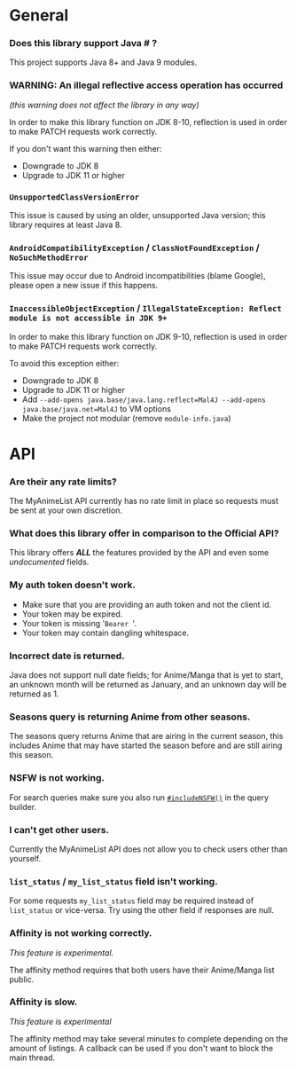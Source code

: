 # General

### Does this library support Java # ?

This project supports Java 8+ and Java 9 modules.

### WARNING: An illegal reflective access operation has occurred

_(this warning does not affect the library in any way)_

In order to make this library function on JDK 8-10, reflection is used in order to make PATCH requests work correctly.

If you don't want this warning then either:
- Downgrade to JDK 8
- Upgrade to JDK 11 or higher

### `UnsupportedClassVersionError`

This issue is caused by using an older, unsupported Java version; this library requires at least Java 8.

### `AndroidCompatibilityException` / `ClassNotFoundException` / `NoSuchMethodError`
This issue may occur due to Android incompatibilities (blame Google), please open a new issue if this happens.

### `InaccessibleObjectException` / `IllegalStateException: Reflect module is not accessible in JDK 9+`

In order to make this library function on JDK 9-10, reflection is used in order to make PATCH requests work correctly.

To avoid this exception either:
- Downgrade to JDK 8
- Upgrade to JDK 11 or higher
- Add `--add-opens java.base/java.lang.reflect=Mal4J --add-opens java.base/java.net=Mal4J` to VM options
- Make the project not modular (remove `module-info.java`)

# API

### Are their any rate limits?

The MyAnimeList API currently has no rate limit in place so requests must be sent at your own discretion.

### What does this library offer in comparison to the Official API?

This library offers ***ALL*** the features provided by the API and even some *undocumented* fields.

### My auth token doesn't work.

- Make sure that you are providing an auth token and not the client id.
- Your token may be expired.
- Your token is missing '`Bearer `'.
- Your token may contain dangling whitespace.

### Incorrect date is returned.

Java does not support null date fields; for Anime/Manga that is yet to start, an unknown month will be returned as January, and an unknown day will be returned as 1.

### Seasons query is returning Anime from other seasons.

The seasons query returns Anime that are airing in the current season, this includes Anime that may have started the season before and are still airing this season.

### NSFW is not working.

For search queries make sure you also run [`#includeNSFW()`](https://docs.katsute.dev/mal4j/javadoc/Mal4J/com/kttdevelopment/mal4j/query/NSFW.html#includeNSFW()) in the query builder.

### I can't get other users.

Currently the MyAnimeList API does not allow you to check users other than yourself.

### `list_status` / `my_list_status` field isn't working.

For some requests `my_list_status` field may be required instead of `list_status` or vice-versa. Try using the other field if responses are null.

### Affinity is not working correctly.

*This feature is experimental.*

 The affinity method requires that both users have their Anime/Manga list public.

 ### Affinity is slow.

 *This feature is experimental*

 The affinity method may take several minutes to complete depending on the amount of listings. A callback can be used if you don't want to block the main thread.
